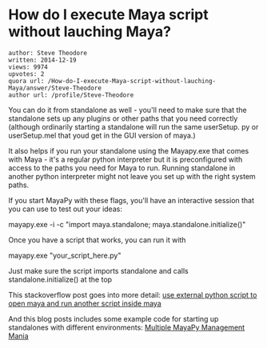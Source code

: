 # How do I execute Maya script without lauching Maya?

	author: Steve Theodore
	written: 2014-12-19
	views: 9974
	upvotes: 2
	quora url: /How-do-I-execute-Maya-script-without-lauching-Maya/answer/Steve-Theodore
	author url: /profile/Steve-Theodore


You can do it from standalone as well - you'll need to make sure that the standalone sets up any plugins or other paths that you need correctly (although ordinarily starting a standalone will run the same userSetup. py or userSetup.mel that youd get in the GUI version of maya.)

It also helps if you run your standalone using the Mayapy.exe that comes with Maya - it's a regular python interpreter but it is preconfigured with access to the paths you need for Maya to run. Running standalone in another python interpreter might not leave you set up with the right system paths.

If you start MayaPy with these flags, you'll have an interactive session that you can use to test out your ideas:

mayapy.exe -i -c "import maya.standalone; maya.standalone.initialize()"

Once you have a script that works, you can run it with

mayapy.exe "your_script_here.py"

Just make sure the script imports standalone and calls standalone.initialize() at the top

This stackoverflow post goes into more detail:
[use external python script to open maya and run another script inside maya](http://stackoverflow.com/questions/27437733/use-external-python-script-to-open-maya-and-run-another-script-inside-maya)

And this blog posts includes some example code for starting up standalones with different environments:
[Multiple MayaPy Management Mania](http://techartsurvival.blogspot.com/2014/05/what-happens-at-startup.html)

